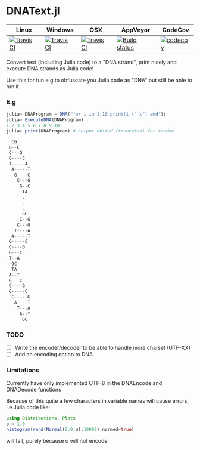 # DNAText.jl 
| Linux | Windows | OSX | AppVeyor | CodeCov |
|-------|---------|-----|----------|---------|
| [![Travis CI](http://badges.herokuapp.com/travis/harveydevereux/DNAText.jl?style=flat-square&env=BADGE=linux&label=Linux&branch=master)](https://travis-ci.com/github/harveydevereux/DNAText.jl) | [![Travis CI](http://badges.herokuapp.com/travis/harveydevereux/DNAText.jl?style=flat-square&env=BADGE=windows&label=Windows&branch=master)](https://travis-ci.com/github/harveydevereux/DNAText.jl) | [![Travis CI](http://badges.herokuapp.com/travis/harveydevereux/DNAText.jl?style=flat-square&env=BADGE=osx&label=OSX&branch=master)](https://travis-ci.com/github/harveydevereux/DNAText.jl)|[![Build status](https://ci.appveyor.com/api/projects/status/r3x53cnn3n7352tf?svg=true)](https://ci.appveyor.com/project/harveydevereux/dnatext-jl) |[![codecov](https://codecov.io/gh/harveydevereux/DNAText.jl/branch/master/graph/badge.svg)](https://codecov.io/gh/harveydevereux/DNAText.jl) |




Convert text (including Julia code) to a "DNA strand", print nicely and execute DNA strands as Julia code! 

Use this for fun e.g to obfuscate you Julia code as "DNA" but still be able to run it

### E.g
```Julia
julia> DNAProgram = DNA("for i in 1:10 print(i,\" \") end");
julia> ExecuteDNA(DNAProgram)
1 2 3 4 5 6 7 8 9 10
julia> print(DNAProgram) # output edited (truncated) for readme

  CG
 G--C
 C---G
 G----C
 T-----A
  A-----T
   G----C
    C---G
     G--C
      TA
      .
      .
      .
      GC
     C--G
    C---G
   T----A
  A-----T
 G-----C
 C----G
 G---C
 T--A
  GC
  TA
 A--T
 G---C
 C----G
 G-----C
  C-----G
   A----T
    T---A
     A--T
      GC
```

### TODO
- [ ] Write the encoder/decoder to be able to handle more charset (UTF-XX)
- [ ] Add an encoding option to DNA

### Limitations

Currently have only implemented UTF-8 in the DNAEncode and DNADecode functions

Because of this quite a few characters in variable names will cause errors, i.e Julia
code like:
```Julia
using Distributions, Plots
σ = 1.0
histogram(rand(Normal(0.0,σ),10000),normed=true)
```
will fail, purely because σ will not encode
